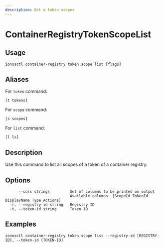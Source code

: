 ```yaml
---
description: Get a token scopes
---
```


# ContainerRegistryTokenScopeList

## Usage

```text
ionosctl container-registry token scope list [flags]
```

## Aliases

For `token` command:

```text
[t tokens]
```

For `scope` command:

```text
[s scopes]
```

For `list` command:

```text
[l ls]
```

## Description

Use this command to list all scopes of a token of a container registry.

## Options

```text
      --cols strings         Set of columns to be printed on output 
                             Available columns: [ScopeId TokenId DisplayName Type Actions]
  -r, --registry-id string   Registry ID
  -t, --token-id string      Token ID
```

## Examples

```text
ionosctl container-registry token scope list --registry-id [REGISTRY-ID], --token-id [TOKEN-ID]
```


